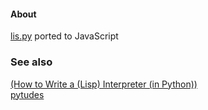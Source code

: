 #### About

[lis.py](https://norvig.com/lispy.html) ported to JavaScript

### See also
[(How to Write a (Lisp) Interpreter (in Python))](https://norvig.com/lispy.html)  
[pytudes](https://github.com/norvig/pytudes)  
